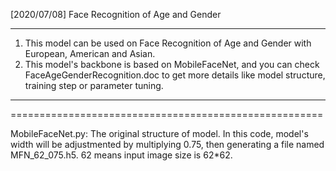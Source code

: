 [2020/07/08] Face Recognition of Age and Gender

------------------------------------------------------
1. This model can be used on Face Recognition of Age and Gender with European, American and Asian. 
2. This model's backbone is based on MobileFaceNet, and you can check FaceAgeGenderRecognition.doc to get more details like model structure, training step or parameter tuning.
------------------------------------------------------

======================================================

MobileFaceNet.py:
The original structure of model. In this code, model's width will be adjustmented by multiplying 0.75, then generating a file named MFN_62_075.h5. 62 means input image size is 62*62.
